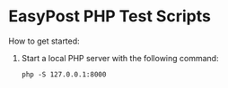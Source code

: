 # EasyPost PHP Test Scripts
How to get started: 
<ol>
  <li>Start a local PHP server with the following command: </li>

    php -S 127.0.0.1:8000

    
